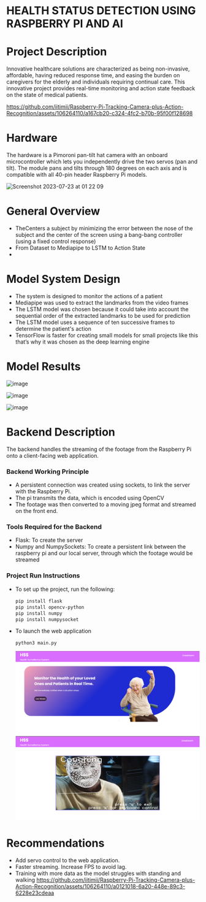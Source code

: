 # HEALTH STATUS DETECTION USING RASPBERRY PI AND AI

# Project Description

Innovative healthcare solutions are characterized as being non-invasive, affordable, having reduced response time, and easing the burden on caregivers for the elderly and individuals requiring continual care. This innovative project provides real-time monitoring and action state feedback on the state of medical patients. 

https://github.com/iitimii/Raspberry-Pi-Tracking-Camera-plus-Action-Recognition/assets/106264110/a167cb20-c324-4fc2-b70b-95f00f128698

# Hardware
The hardware is a Pimoroni pan-tilt hat camera with an onboard microcontroller which lets you independently drive the two servos (pan and tilt). The module pans and tilts through 180 degrees on each axis and is compatible with all 40-pin header Raspberry Pi models.

<img width="454" alt="Screenshot 2023-07-23 at 01 22 09" src="https://github.com/iitimii/Raspberry-Pi-Tracking-Camera-plus-Action-Recognition/assets/44223263/7430d87b-722b-434a-8158-15253fff86fa">

# General Overview
- TheCenters a subject by minimizing the error between the nose of the subject and the center of the screen using a bang-bang controller (using a fixed control response)
- From Dataset to Mediapipe to LSTM to Action State
- 

# Model System Design
- The system is designed to monitor the actions of a patient
- Mediapipe was used to extract the landmarks from the video frames 
- The LSTM model was chosen because it could take into account the sequential order of the extracted landmarks to be used for prediction
- The LSTM model uses a sequence of ten successive frames to determine the patient's action
- TensorFlow is faster for creating small models for small projects like this that’s why it was chosen as the deep learning engine

# Model Results
![image](https://github.com/iitimii/Raspberry-Pi-Tracking-Camera-plus-Action-Recognition/assets/106264110/b2c35307-8bd2-4397-8cec-865dc3f9431d)

![image](https://github.com/iitimii/Raspberry-Pi-Tracking-Camera-plus-Action-Recognition/assets/106264110/eb922d3a-422a-43fd-96d0-6b33a544aaee)

![image](https://github.com/iitimii/Raspberry-Pi-Tracking-Camera-plus-Action-Recognition/assets/106264110/b7ccef6f-055a-4deb-8443-e659c45c9908)

# Backend Description
The backend handles the streaming of the footage from the Raspberry Pi onto a client-facing web application.

### Backend Working Principle
- A persistent connection was created using sockets, to link the server with the Raspberry Pi.
- The pi transmits the data, which is encoded using OpenCV
- The footage was then converted to a moving jpeg format and streamed on the front end.
  
### Tools Required for the Backend
- Flask: To create the server
- Numpy and NumpySockets: To create a persistent link between the raspberry pi and our local server, through which the footage would be streamed
  
### Project Run Instructions
- To set up the project, run the following:
  ```
  pip install flask
  pip install opencv-python
  pip install numpy
  pip install numpysocket
  ```
- To launch the web application
  ```
  python3 main.py
  ```
  ![Home page](home.png)
  ![Working model](./web-screenshot.jpg)

# Recommendations
- Add servo control to the web application.
- Faster streaming. Increase FPS to avoid lag.
- Training with more data as the model struggles with standing and walking
https://github.com/iitimii/Raspberry-Pi-Tracking-Camera-plus-Action-Recognition/assets/106264110/a0121018-6a20-448e-89c3-6228e23cdeaa

